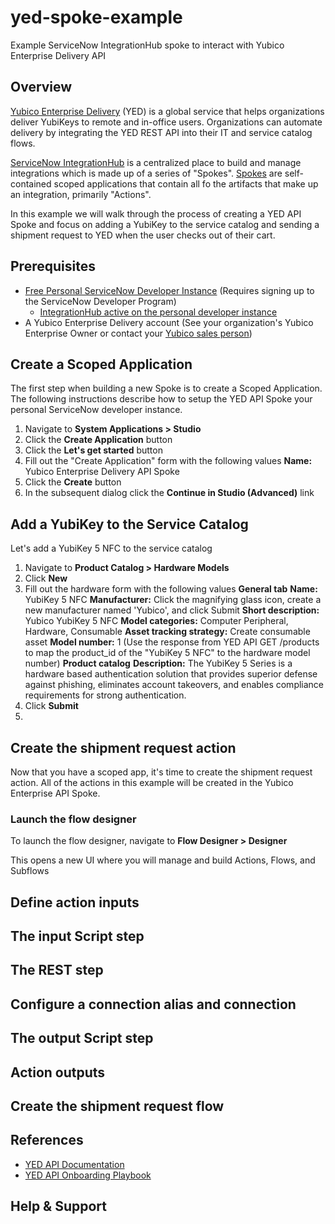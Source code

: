 # yed-spoke-example
Example ServiceNow IntegrationHub spoke to interact with Yubico Enterprise Delivery API

## Overview
[Yubico Enterprise Delivery](https://www.yubico.com/products/yubienterprise/) (YED) is a global service that helps organizations deliver YubiKeys to remote and in-office users.  Organizations can automate delivery by integrating the YED REST API into their IT and service catalog flows.

[ServiceNow IntegrationHub](https://www.servicenow.com/products/integration-hub.html) is a centralized place to build and manage integrations which is made up of a series of "Spokes". [Spokes](https://developer.servicenow.com/dev.do#!/learn/courses/quebec/app_store_learnv2_flowdesigner_quebec_flow_designer/app_store_learnv2_flowdesigner_quebec_developing_for_flow_designer/app_store_learnv2_flowdesigner_quebec_working_with_spokes) are self-contained scoped applications that contain all fo the artifacts that make up an integration, primarily "Actions".

In this example we will walk through the process of creating a YED API Spoke and focus on adding a YubiKey to the service catalog and sending a shipment request to YED when the user checks out of their cart.

## Prerequisites
* [Free Personal ServiceNow Developer Instance](https://developer.servicenow.com/dev.do#!/learn/learning-plans/orlando/technology_partner_program/app_store_learnv2_buildmyfirstapp_orlando_personal_developer_instances) (Requires signing up to the ServiceNow Developer Program)
  * [IntegrationHub active on the personal developer instance](https://developer.servicenow.com/dev.do#!/learn/learning-plans/quebec/servicenow_application_developer/app_store_learnv2_rest_quebec_activating_integrationhub)
* A Yubico Enterprise Delivery account (See your organization's Yubico Enterprise Owner or contact your [Yubico sales person](https://pages.yubico.com/contact))

## Create a Scoped Application
The first step when building a new Spoke is to create a Scoped Application. The following instructions describe how to setup the YED API Spoke your personal ServiceNow developer instance. 

1. Navigate to **System Applications > Studio**
2. Click the **Create Application** button
3. Click the **Let's get started** button
4. Fill out the "Create Application" form with the following values
  **Name:** Yubico Enterprise Delivery API Spoke
5. Click the **Create** button
6. In the subsequent dialog click the **Continue in Studio (Advanced)** link

## Add a YubiKey to the Service Catalog
Let's add a YubiKey 5 NFC to the service catalog

1. Navigate to **Product Catalog > Hardware Models**
2. Click **New**
3. Fill out the hardware form with the following values
  **General tab**
  **Name:** YubiKey 5 NFC
  **Manufacturer:** Click the magnifying glass icon, create a new manufacturer named 'Yubico', and click Submit
  **Short description:** Yubico YubiKey 5 NFC
  **Model categories:** Computer Peripheral, Hardware, Consumable
  **Asset tracking strategy:** Create consumable asset
  **Model number:** 1 (Use the response from YED API GET /products to map the product_id of the "YubiKey 5 NFC" to the hardware model number)
  **Product catalog**
  **Description:** The YubiKey 5 Series is a hardware based authentication solution that provides superior defense against phishing, eliminates account takeovers, and enables compliance requirements for strong authentication.
4. Click **Submit**
5. 


## Create the shipment request action
Now that you have a scoped app, it's time to create the shipment request action.  All of the actions in this example will be created in the Yubico Enterprise API Spoke.

### Launch the flow designer
To launch the flow designer, navigate to **Flow Designer > Designer**

This opens a new UI where you will manage and build Actions, Flows, and Subflows

## Define action inputs


## The input Script step


## The REST step


## Configure a connection alias and connection


## The output Script step


## Action outputs


## Create the shipment request flow


## References
* [YED API Documentation](https://console.yubico.com/apidocs/)
* [YED API Onboarding Playbook](https://console.yubico.com/help/API_Onboarding_Playbook.html)

## Help & Support

